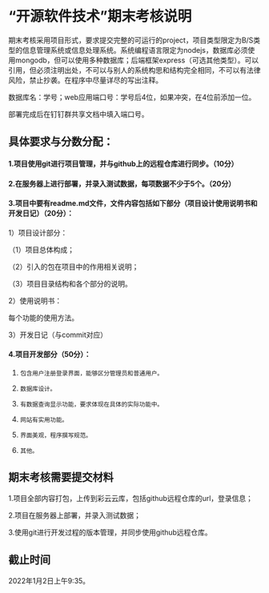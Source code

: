 # “开源软件技术”期末考核说明

期末考核采用项目形式，要求提交完整的可运行的project，项目类型限定为B/S类型的信息管理系统或信息处理系统。系统编程语言限定为nodejs，数据库必须使用mongodb，但可以使用多种数据库；后端框架express（可选其他类型）。可以引用，但必须注明出处，不可以与别人的系统构思和结构完全相同，不可以有法律风险，禁止抄袭。在程序中尽量详尽的写出注释。

数据库名：学号；web应用端口号：学号后4位，如果冲突，在4位前添加一位。

部署完成后在钉钉群共享文档中填入端口号。

## 具体要求与分数分配：

#### 1.项目使用git进行项目管理，并与github上的远程仓库进行同步。（10分）

#### 2.在服务器上进行部署，并录入测试数据，每项数据不少于5个。（20分）

#### 3.项目中要有readme.md文件，文件内容包括如下部分（项目设计使用说明书和开发日记）（20分）：

1）项目设计部分：

（1）项目总体构成；

（2）引入的包在项目中的作用相关说明；

（3）项目目录结构和各个部分的说明。

2）使用说明书：

每个功能的使用方法。

3）开发日记（与commit对应）

#### 4.项目开发部分（50分）：

1)     包含用户注册登录界面，能够区分管理员和普通用户。

2)     数据库设计。

3)     有数据查询显示功能，要求体现在具体的实际功能中。

4)     网站有实用功能。

5)     界面美观，程序撰写规范。

6)     其他。

## 期末考核需要提交材料

1.项目全部内容打包，上传到彩云云库，包括github远程仓库的url，登录信息；

2.项目在服务器上部署，并录入测试数据；

3.使用git进行开发过程的版本管理，并同步使用github远程仓库。

## 截止时间

2022年1月2日上午9:35。